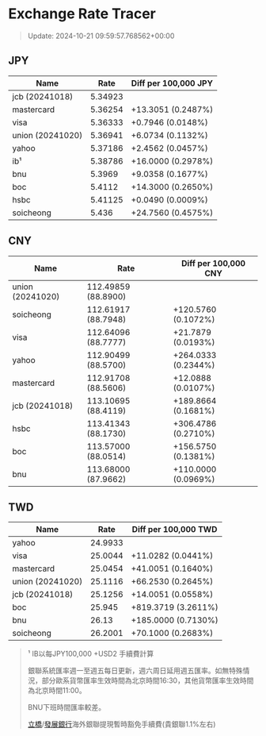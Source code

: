 # Exchange Rate Tracer

> Update: 2024-10-21 09:59:57.768562+00:00

## JPY

| Name             |    Rate | Diff per 100,000 JPY   |
|------------------|---------|------------------------|
| jcb (20241018)   | 5.34923 |                        |
| mastercard       | 5.36254 | +13.3051 (0.2487%)     |
| visa             | 5.36333 | +0.7946 (0.0148%)      |
| union (20241020) | 5.36941 | +6.0734 (0.1132%)      |
| yahoo            | 5.37186 | +2.4562 (0.0457%)      |
| ib¹              | 5.38786 | +16.0000 (0.2978%)     |
| bnu              | 5.3969  | +9.0358 (0.1677%)      |
| boc              | 5.4112  | +14.3000 (0.2650%)     |
| hsbc             | 5.41125 | +0.0490 (0.0009%)      |
| soicheong        | 5.436   | +24.7560 (0.4575%)     |

## CNY

| Name             | Rate                | Diff per 100,000 CNY   |
|------------------|---------------------|------------------------|
| union (20241020) | 112.49859	(88.8900) |                        |
| soicheong        | 112.61917	(88.7948) | +120.5760 (0.1072%)    |
| visa             | 112.64096	(88.7777) | +21.7879 (0.0193%)     |
| yahoo            | 112.90499	(88.5700) | +264.0333 (0.2344%)    |
| mastercard       | 112.91708	(88.5606) | +12.0888 (0.0107%)     |
| jcb (20241018)   | 113.10695	(88.4119) | +189.8664 (0.1681%)    |
| hsbc             | 113.41343	(88.1730) | +306.4786 (0.2710%)    |
| boc              | 113.57000	(88.0514) | +156.5750 (0.1381%)    |
| bnu              | 113.68000	(87.9662) | +110.0000 (0.0969%)    |

## TWD

| Name             |    Rate | Diff per 100,000 TWD   |
|------------------|---------|------------------------|
| yahoo            | 24.9933 |                        |
| visa             | 25.0044 | +11.0282 (0.0441%)     |
| mastercard       | 25.0454 | +41.0051 (0.1640%)     |
| union (20241020) | 25.1116 | +66.2530 (0.2645%)     |
| jcb (20241018)   | 25.1256 | +14.0051 (0.0558%)     |
| boc              | 25.945  | +819.3719 (3.2611%)    |
| bnu              | 26.13   | +185.0000 (0.7130%)    |
| soicheong        | 26.2001 | +70.1000 (0.2683%)     |


> ¹ IB以每JPY100,000 +USD2 手續費計算
>
> 銀聯系統匯率週一至週五每日更新，週六周日延用週五匯率。如無特殊情況，部分歐系貨幣匯率生效時間為北京時間16:30，其他貨幣匯率生效時間為北京時間11:00。
>
> BNU下班時間匯率較差。
>
> [立橋](https://www.wlbank.com.mo/uploads/ueditor/file/20181211/1544536513900230.pdf)/[發展銀行](https://www.mdb.com.mo/Service_Charges_20230728.pdf)海外銀聯提現暫時豁免手續費(貴銀聯1.1%左右)

